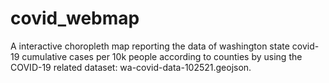 # covid_webmap
A interactive choropleth map reporting the data of washington state covid-19 cumulative cases per 10k people according to counties by using the COVID-19 related dataset: wa-covid-data-102521.geojson. 